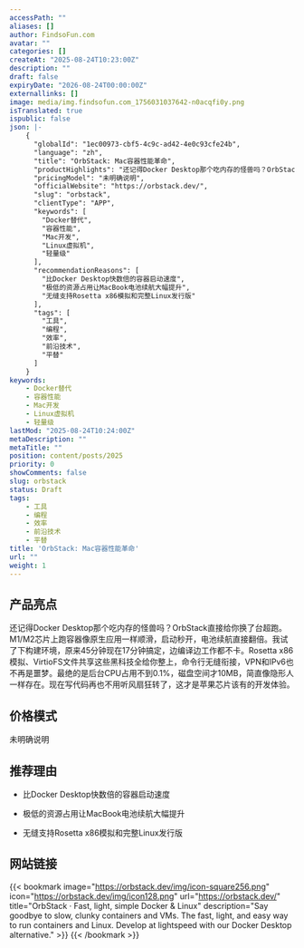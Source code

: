 ```yaml
---
accessPath: ""
aliases: []
author: FindsoFun.com
avatar: ""
categories: []
createAt: "2025-08-24T10:23:00Z"
description: ""
draft: false
expiryDate: "2026-08-24T00:00:00Z"
externallinks: []
image: media/img.findsofun.com_1756031037642-n0acqfi0y.png
isTranslated: true
ispublic: false
json: |-
    {
      "globalId": "1ec00973-cbf5-4c9c-ad42-4e0c93cfe24b",
      "language": "zh",
      "title": "OrbStack: Mac容器性能革命",
      "productHighlights": "还记得Docker Desktop那个吃内存的怪兽吗？OrbStack直接给你换了台超跑。M1/M2芯片上跑容器像原生应用一样顺滑，启动秒开，电池续航直接翻倍。我试了下构建环境，原来45分钟现在17分钟搞定，边编译边工作都不卡。Rosetta x86模拟、VirtioFS文件共享这些黑科技全给你整上，命令行无缝衔接，VPN和IPv6也不再是噩梦。最绝的是后台CPU占用不到0.1%，磁盘空间才10MB，简直像隐形人一样存在。现在写代码再也不用听风扇狂转了，这才是苹果芯片该有的开发体验。",
      "pricingModel": "未明确说明",
      "officialWebsite": "https://orbstack.dev/",
      "slug": "orbstack",
      "clientType": "APP",
      "keywords": [
        "Docker替代",
        "容器性能",
        "Mac开发",
        "Linux虚拟机",
        "轻量级"
      ],
      "recommendationReasons": [
        "比Docker Desktop快数倍的容器启动速度",
        "极低的资源占用让MacBook电池续航大幅提升",
        "无缝支持Rosetta x86模拟和完整Linux发行版"
      ],
      "tags": [
        "工具",
        "编程",
        "效率",
        "前沿技术",
        "平替"
      ]
    }
keywords:
    - Docker替代
    - 容器性能
    - Mac开发
    - Linux虚拟机
    - 轻量级
lastMod: "2025-08-24T10:24:00Z"
metaDescription: ""
metaTitle: ""
position: content/posts/2025
priority: 0
showComments: false
slug: orbstack
status: Draft
tags:
    - 工具
    - 编程
    - 效率
    - 前沿技术
    - 平替
title: 'OrbStack: Mac容器性能革命'
url: ""
weight: 1
---
```

## 产品亮点
还记得Docker Desktop那个吃内存的怪兽吗？OrbStack直接给你换了台超跑。M1/M2芯片上跑容器像原生应用一样顺滑，启动秒开，电池续航直接翻倍。我试了下构建环境，原来45分钟现在17分钟搞定，边编译边工作都不卡。Rosetta x86模拟、VirtioFS文件共享这些黑科技全给你整上，命令行无缝衔接，VPN和IPv6也不再是噩梦。最绝的是后台CPU占用不到0.1%，磁盘空间才10MB，简直像隐形人一样存在。现在写代码再也不用听风扇狂转了，这才是苹果芯片该有的开发体验。

## 价格模式
<!--more-->未明确说明

## 推荐理由
- 比Docker Desktop快数倍的容器启动速度

- 极低的资源占用让MacBook电池续航大幅提升

- 无缝支持Rosetta x86模拟和完整Linux发行版

## 网站链接
{{< bookmark image="https://orbstack.dev/img/icon-square256.png" icon="https://orbstack.dev/img/icon128.png" url="https://orbstack.dev/" title="OrbStack · Fast, light, simple Docker & Linux" description="Say goodbye to slow, clunky containers and VMs. The fast, light, and easy way to run containers and Linux. Develop at lightspeed with our Docker Desktop alternative." >}}
{{< /bookmark >}}

